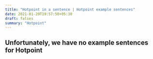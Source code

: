 ```yaml
---
title: "Hotpoint in a sentence | Hotpoint example sentences"
date: 2021-01-20T19:57:50+05:30
draft: falses
summary: "Hotpoint"
---
```

## Unfortunately, we have no example sentences for Hotpoint                 
